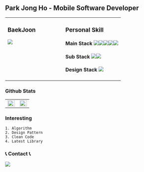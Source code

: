 ## **Park Jong Ho - Mobile Software Developer**

<table><tr><td valign="top" width="50%">
  
### BaekJoon
  
<img align='top' src="http://mazassumnida.wtf/api/generate_badge?boj=as00098">
  </td><td valign="top" width="100%">
  <div align="left">
    
### Personal Skill
    
#### Main Stack <img src="https://img.shields.io/badge/Android-3ddc84?style=square&logo=Android Studio&logoColor=ffffff"/><img src="https://img.shields.io/badge/Java-007396?style=square&logo=Java&logoColor=ffffff"/><img src="https://img.shields.io/badge/Kotlin-7f52ff?style=square&logo=Kotlin&logoColor=ffffff"/><img src="https://img.shields.io/badge/Swift-fa7343?style=square&logo=Swift&logoColor=ffffff"/><img src="https://img.shields.io/badge/Xcode-147efb?style=square&logo=Xcode&logoColor=ffffff"/>
#### Sub Stack <img src="https://img.shields.io/badge/C-a8b9cc?style=square&logo=C&logoColor=ffffff"/><img src="https://img.shields.io/badge/C++-00599c?style=square&logo=C++&logoColor=ffffff"/>
#### Design Stack <img src="https://img.shields.io/badge/Adobe XD-ff61f6?style=square&logo=Adobe XD&logoColor=ffffff"/>
    
</div>  

</td></tr></table>

### Github Stats  
<table><tr><td valign="top" width="50%">

<img src="https://github-readme-stats.vercel.app/api?username=HoJongPark&show_icons=true&count_private=true&hide_border=true" align="left" style="width: 100%" />

</td><td valign="top" width="50%">

<img src="https://github-readme-stats.vercel.app/api/top-langs/?username=HoJongPark&hide_border=true&layout=compact" align="left" style="width: 100%" />
</td></tr></table>

### Interesting
<pre><code>1. Algorithm
2. Design Pattern
3. Clean Code
4. Latest Library
</code></pre>
### 📞 Contact 📞
<a href="mailto:pjh00098@gmail.com" target="_blank"><img src="https://img.shields.io/badge/pjh00098@gmail.com-ffffff?style=square&logo=Gmail&logoColor=EA4335"/></a>
